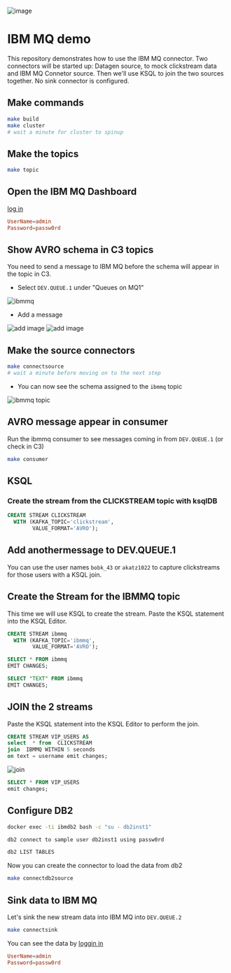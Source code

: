 ![image](images/architecture.png)

# IBM MQ demo

This repository demonstrates how to use the IBM MQ connector. Two connectors will be started up: Datagen source, to mock clickstream data and IBM MQ Connetor source. Then we'll use KSQL to join the two sources together. No sink connector is configured.

## Make commands

```bash
make build
make cluster
# wait a minute for cluster to spinup
```

## Make the topics

```bash
make topic
```

## Open the IBM MQ Dashboard

[log in](https://localhost:9443/ibmmq/console/login.html)

```conf
UserName=admin
Password=passw0rd
```

## Show AVRO schema in C3 topics

You need to send a message to IBM MQ before the schema will appear in the topic in C3.

- Select `DEV.QUEUE.1` under "Queues on MQ1"

![ibmmq](images/ibmmq-queues.png)

- Add a message

![add image](images/addmessage.png)
![add image](images/addmessage2.png)

## Make the source connectors

```bash
make connectsource
# wait a minute before moving on to the next step
```

- You can now see the schema assigned to the `ibmmq` topic

![ibmmq topic](images/ibmmq-schema.png)

## AVRO message appear in consumer

Run the ibmmq consumer to see messages coming in from `DEV.QUEUE.1` (or check in C3)

```bash
make consumer
```

## KSQL

### Create the stream from the CLICKSTREAM topic with ksqlDB

```sql
CREATE STREAM CLICKSTREAM
  WITH (KAFKA_TOPIC='clickstream',
        VALUE_FORMAT='AVRO');
```

## Add anothermessage to DEV.QUEUE.1

You can use the user names `bobk_43` or `akatz1022` to capture clickstreams for those users with a KSQL join.

## Create the Stream for the IBMMQ topic

This time we will use KSQL to create the stream. Paste the KSQL statement into the KSQL Editor.

```sql
CREATE STREAM ibmmq
  WITH (KAFKA_TOPIC='ibmmq',
        VALUE_FORMAT='AVRO');
```

```sql
SELECT * FROM ibmmq
EMIT CHANGES;
```

```sql
SELECT "TEXT" FROM ibmmq
EMIT CHANGES;
```

## JOIN the 2 streams

Paste the KSQL statement into the KSQL Editor to perform the join.

```sql
CREATE STREAM VIP_USERS AS
select  * from  CLICKSTREAM
join  IBMMQ WITHIN 5 seconds
on text = username emit changes;
```

![join](images/join.png)

```sql
SELECT * FROM VIP_USERS 
emit changes;
```

## Configure DB2

```bash
docker exec -ti ibmdb2 bash -c "su - db2inst1"
```

```bash
db2 connect to sample user db2inst1 using passw0rd
```

```bash
db2 LIST TABLES
```

Now you can create the connector to load the data from db2

```bash
make connectdb2source
```

## Sink data to IBM MQ 

Let's sink the new stream data into IBM MQ into `DEV.QUEUE.2`

```bash
make connectsink
```

You can see the data by [loggin in](https://localhost:9443/ibmmq/console/login.html)

```conf
UserName=admin
Password=passw0rd
```
